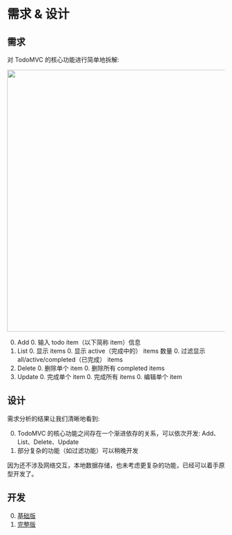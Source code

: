 # 需求 & 设计

## 需求

对 TodoMVC 的核心功能进行简单地拆解:

<img src="http://gtms02.alicdn.com/tps/i2/TB15D1RJFXXXXaEXFXX6QFS3VXX-1430-814.png" width="607" height="" />

0. Add
    0. 输入 todo item（以下简称 item）信息
0. List
    0. 显示 items
    0. 显示 active（完成中的） items 数量
    0. 过滤显示 all/active/completed（已完成） items
0. Delete
    0. 删除单个 item
    0. 删除所有 completed items
0. Update
    0. 完成单个 item
    0. 完成所有 items
    0. 编辑单个 item

## 设计

需求分析的结果让我们清晰地看到:

0. TodoMVC 的核心功能之间存在一个渐进依存的关系，可以依次开发: Add、List、Delete、Update
0. 部分复杂的功能（如过滤功能）可以稍晚开发

因为还不涉及网络交互，本地数据存储，也未考虑更复杂的功能，已经可以着手原型开发了。

## 开发

0. [基础版](./basic-add.html)
0. [完整版](./full.html)